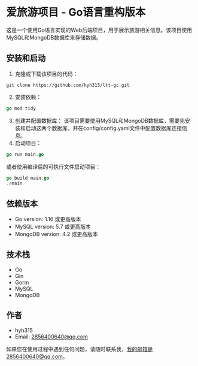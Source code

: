 # 爱旅游项目 - Go语言重构版本
这是一个使用Go语言实现的Web后端项目，用于展示旅游相关信息。该项目使用MySQL和MongoDB数据库来存储数据。

## 安装和启动
1. 克隆或下载该项目的代码：
```
git clone https://github.com/hyh315/ltt-gc.git
```
2. 安装依赖：
```go
go mod tidy
```
3. 创建并配置数据库：
该项目需要使用MySQL和MongoDB数据库，需要先安装和启动这两个数据库，并在config/config.yaml文件中配置数据库连接信息。
4. 启动项目：
```go
go run main.go
```
或者使用编译后的可执行文件启动项目：
```go
go build main.go
./main
```

## 依赖版本
+ Go version: 1.16 或更高版本
+ MySQL version: 5.7 或更高版本
+ MongoDB version: 4.2 或更高版本

## 技术栈
+ Go
+ Gin
+ Gorm
+ MySQL
+ MongoDB

## 作者
+ hyh315
+ Email: 2856400640@qq.com

如果您在使用过程中遇到任何问题，请随时联系我，我的邮箱是2856400640@qq.com。
